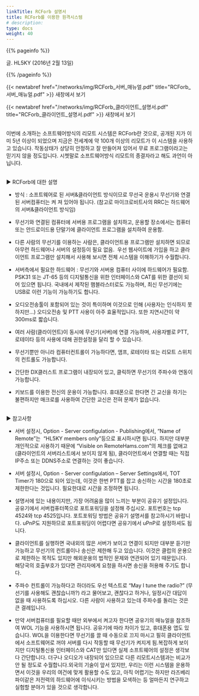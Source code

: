 ```yaml
---
linkTitle: RCForb 설명서
title: RCForb를 이용한 원격시스템
# description:
type: docs
weight: 40
---
```


{{% pageinfo %}}

글. HL5KY (2016년 2월 13일)

{{% /pageinfo %}}


{{< newtabref href="/networks/img/RCForb_서버_매뉴얼.pdf" title="RCForb_서버_매뉴얼.pdf" >}} 새창에서 보기


{{< newtabref href="/networks/img/RCForb_클라이언트_설명서.pdf" title="RCForb_클라이언트_설명서.pdf" >}} 새창에서 보기
<br><br>


이번에 소개하는 소프트웨어방식의 리모트 시스템은 RCForb란 것으로, 공개된 지가 이미 5년 이상이 되었으며 지금은 전세계에 약 100개 이상의 리모트가 이 시스템을 사용하고 있습니다. 작동상태가 상당히 안정하고 잘 만들어져 있어서 무료 프로그램이라고는 믿기지 않을 정도입니다. 시쳇말로 소프트웨어방식 리모트의 종결자라고 해도 과언이 아닙니다.
<br><br>

▶ RCForb에 대한 설명

- 방식 : 소프트웨어로 된 서버&클라이언트 방식이므로 무선국 운용시 무선기와 연결된 서버컴퓨터는 켜 져 있어야 됩니다. (참고로 마이크로비트사의 RRC는 하드웨어의 서버&클라이언트 방식임)

- 무선기와 연결된 컴퓨터에 서버용 프로그램을 설치하고, 운용할 장소에서는 컴퓨터 또는 안드로이드용 단말기에 클라이언트 프로그램을 설치하여 운용함.

- 다른 사람의 무선기를 이용하는 사람은, 클라이언트용 프로그램만 설치하면 되므로 아무런 하드웨어나 서버의 설정등이 필요 없음.  우선 웹사이트에 가입을 하고 클라이언트 프로그램만 설치해서 사용해 보시면 전체 시스템을 이해하기가 수월합니다.

- 서버측에서 필요한 하드웨어 : 무선기와 서버용 컴퓨터 사이에 하드웨어가 필요함. PSK31 또는 JT-65 등의 디지털통신을 위한 인터페이스와 CAT를 위한 결선이 되어 있으면 됩니다. 국내에서 제작된 햄블라스터로도 가능하며, 최신 무선기에는 USB로 이런 기능이 가능하기도 합니다.

- 오디오전송툴이 포함되어 있는 것이 특이하며 이것으로 인해 (사용자는 인식하지 못하지만...) 오디오전송 및 PTT 사용이 아주 효율적입니다. 또한 지연시간이 약 300ms로 짧습니다.

- 여러 사람(클라이언트)이 동시에 무선기(서버)에 연결 가능하며, 사용자별로 PTT, 로테이타 등의 사용에 대해 권한설정을 달리 할 수 있습니다.

- 무선기뿐만 아니라 컴퓨터컨트롤이 가능하다면, 앰프, 로테이타 또는 리모트 스위치의 컨트롤도 가능합니다.

- 간단한 DX클러스트 프로그램이 내장되어 있고, 클릭하면 무선기의 주파수와 연동이 가능합니다.

- 키보드를 이용한 전신의 운용이 가능합니다. 휴대폰으로 한다면 긴 교신을 하기는 불편하지만 매크로를 사용하여 간단한 교신은 전혀 문제가 없습니다.
<br><br>


▶ 참고사항

- 서버 설정시, Option - Server configulation - Publishing에서, “Name of Remote”는  “HL5KY members only”등으로 표시하시면 됩니다. 하지만 대부분 개인적으로 사용하기 때문에 “Visible on RemoteHams.com”의 체크를 없애고(클라이언트의 서버리스트에서 보이지 않게 됨), 클라이언트에서 연결할 때는 직접 IP주소 또는 DDNS주소로 연결하는 것이 좋습니다.

- 서버 설정시, Option - Server configulation – Server Settings에서, TOT Timer가 180으로 되어 있는데, 이것은 한번 PTT를 잡고 송신하는 시간을 180초로 제한한다는 것입니다. 필요한대로 시간을 조정하면 됩니다.

- 설명서에 있는 내용이지만, 가장 어려움을 많이 느끼는 부분이 공유기 설정입니다. 공유기에서 서버컴퓨터쪽으로 포트포워딩을 설정해 주십시오. 포트번호는 tcp 4524와 tcp 4525입니다. 포트포워딩 방법은 공유기 설명서를 참고하시기 바랍니다. uPnP도 지원하므로 포트포워딩이 어렵다면 공유기에서 uPnP로 설정하셔도 됩니다.

- 클라이언트를 실행하면 국내외의 많은 서버가 보이고 연결이 되지만 대부분 듣기만 가능하고 무선기의 컨트롤이나 송신은 제한해 두고 있습니다. 이것은 클럽의 운용으로 제한하는 목적도 있지만 해외운용의 법적인 문제와 연관되어 있기 때문입니다. 해당국의 호출부호가 있다면 관리자에게 요청을 하시면 송신을 허용해 주기도 합니다.

- 주파수 컨트롤이 가능하다고 하더라도 우선 텍스트로 “May I tune the radio?” (무선기를 사용해도 괜찮습니까?) 라고 물어보고, 괜찮다고 하거나, 일정시간 대답이 없을 때 사용하도록 하십시오. 다른 사람이 사용하고 있는데 주파수를 돌리는 것은 큰 결례입니다.

- 만약 서버컴퓨터를 필요할 때만 외부에서 켜고자 한다면 공유기의 매뉴얼을 참조하여 WOL 기능을 사용하시면 됩니다. 공유기에 따라 차이가 있고, 휴대폰용 앱도 있습니다. WOL을 이용한다면 무선기를 끌 때 수동으로 끄지 마시고 필히 클라이언트에서 소프트웨어로 꺼야 서버를 다시 작동할 때 무선기가 켜지게 됨.복잡하게 보이지만 디지털통신용 인터페이스와 CAT만 있다면 실제 소프트웨어의 설정은 생각보다 간단합니다. 더구나 오디오가 내장되어 있으므로 다른 리모트시스템과는 비교가 안 될 정도로 수월합니다.외국의 기술이 앞서 있지만, 우리는 이런 시스템을 운용하면서 이것을 우리의 여건에 맞게 활용할 수도 있고, 아직 어렵기는 하지만 라즈베리파이같은 저전력의 하드웨어에 이식시키는 방법을 모색하는 등 얼마든지 연구하고 실험할 분야가 있을 것으로 생각합니다.
 
